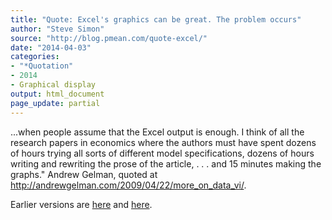 ```yaml
---
title: "Quote: Excel's graphics can be great. The problem occurs"
author: "Steve Simon"
source: "http://blog.pmean.com/quote-excel/"
date: "2014-04-03"
categories:
- "*Quotation"
- 2014
- Graphical display
output: html_document
page_update: partial
---
```


...when people assume that the Excel output is enough. I think of all
the research papers in economics where the authors must have spent
dozens of hours trying all sorts of different model specifications,
dozens of hours writing and rewriting the prose of the article, . . .
and 15 minutes making the graphs." Andrew Gelman, quoted at
<http://andrewgelman.com/2009/04/22/more_on_data_vi/>.

<!---more--->

 
Earlier versions are [here][sim1] and [here][sim2].
 
[sim1]: http://blog.pmean.com/quote-excel/
[sim2]: http://new.pmean.com/quote-excel/
 

